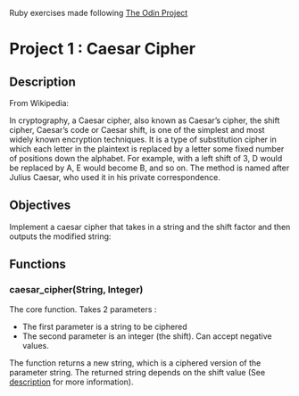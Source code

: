 Ruby exercises made following [The Odin Project](https://www.theodinproject.com/courses/ruby-programming/)

# Project 1 : Caesar Cipher

## Description

From Wikipedia:

In cryptography, a Caesar cipher, also known as Caesar’s cipher, the shift cipher, Caesar’s code or Caesar shift, is one of the simplest and most widely known encryption techniques. It is a type of substitution cipher in which each letter in the plaintext is replaced by a letter some fixed number of positions down the alphabet. For example, with a left shift of 3, D would be replaced by A, E would become B, and so on. The method is named after Julius Caesar, who used it in his private correspondence.

## Objectives

Implement a caesar cipher that takes in a string and the shift factor and then outputs the modified string:

## Functions

### caesar_cipher(String, Integer)

The core function. 
Takes 2 parameters :
- The first parameter is a string to be ciphered
- The second parameter is an integer (the shift). Can accept negative values.

The function returns a new string, which is a ciphered version of the parameter string. The returned string depends on the shift value (See [description](##description) for more information).


